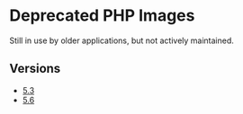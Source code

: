 # Deprecated PHP Images

Still in use by older applications, but not actively maintained.

## Versions

* [5.3](https://github.com/ComputeStacks/cs-docker-php-legacy/tree/main/5.3-apache)
* [5.6](https://github.com/ComputeStacks/cs-docker-php-legacy/tree/main/5.6-apache)

